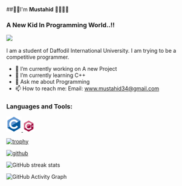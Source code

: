 ##👦🏻I'm **Mustahid** 🥸🤲👨‍🎓
### **A New Kid** In Programming World..!!
![](https://scontent.fdac129-1.fna.fbcdn.net/v/t39.30808-6/279779561_1300805963779519_3235018640045711342_n.jpg?_nc_cat=109&ccb=1-7&_nc_sid=174925&_nc_eui2=AeFTw30M2grXwbLrQ_bpAAjNoXn_JoT409Ghef8mhPjT0ZNzfrxlFPwdCB4OoP4lgcWkliYbk8cxospChxWLDBSV&_nc_ohc=tyKD6JChHNMAX-wXUPu&_nc_ht=scontent.fdac129-1.fna&oh=00_AT8A6SrSBQO_V_Jhq6x8Or7OwK2ZPNBn3piykEvmdf122w&oe=62A39DB1)




I am a student of Daffodil International University. 
I am trying to be a competitive programmer.



- 🔭 I’m currently working on A new Project 
- 🌱 I’m currently learning C++ 
- 💬 Ask me about Programming  
- 📫 How to reach me: Email: www.mustahid34@gmail.com 

<h3 align="left">Languages and Tools:</h3>
<p align="left"> <a href="https://www.cprogramming.com/" target="_blank" rel="noreferrer"> <img src="https://raw.githubusercontent.com/devicons/devicon/master/icons/c/c-original.svg" alt="c" width="40" height="40"/> </a> <a href="https://www.w3schools.com/cpp/" target="_blank" rel="noreferrer"> <img src="https://raw.githubusercontent.com/devicons/devicon/master/icons/cplusplus/cplusplus-original.svg" alt="cplusplus" width="30" height="30"/> </a> </p>
 


[![trophy](https://github-profile-trophy.vercel.app/?username=AAM-Mustahid)](https://github.com/ryo-ma/github-profile-trophy)



[<img src='https://cdn.jsdelivr.net/npm/simple-icons@3.0.1/icons/github.svg' alt='github' height='40'>](https://github.com/AAM-Mustahid)  

![GitHub streak stats](https://github-readme-streak-stats.herokuapp.com/?user=AAM-Mustahid)  





 

![GitHub Activity Graph](https://activity-graph.herokuapp.com/graph?username=AAM-Mustahid)  





<p align="left">
</p>


  

